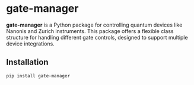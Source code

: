 # gate-manager

**gate-manager** is a Python package for controlling quantum devices like Nanonis and Zurich instruments. This package offers a flexible class structure for handling different gate controls, designed to support multiple device integrations.

## Installation

```bash
pip install gate-manager
```
